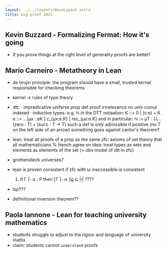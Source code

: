 ```yaml
---
layout: ../../layouts/BaseLayout.astro
title: big proof 2025
---
```


## Kevin Buzzard - Formalizing Fermat: How it's going

- if you prove things at the right level of generality proofs are better!

## Mario Carneiro - Metatheory in Lean

- de brujin principle: the program should have a small, trusted kernel responsible for checking theorems
- kernel -> rules of type theory
- dtt:
    · impredicative uniferse prop
        def proof irrrelevance
        no univ cumul
        indexed
    · inductive types: e.g. ℕ
        in the DTT notaation: K ::= 0 | (c:e) + K
                                e ::= ...|μx : eK | c_{μx:e.K} | rec_{μx:e.K}
            and in particular: ℕ := μT : U₁ . (zero : T) + (succ : T → T)
            such a def is only admissible if positive (no T on the left side of an arrow)
            something goes against cantor's theorem?

- lean: treat all proofs of a prop as the same
    zfc: axioms of set theory that all mathematicians % french agree on
    idea: treat types as sets and elements as elements of the set (= obv model of dtt in zfc)
- grothendieck universes?
- lean is proven consistent if zfc with ω inaccessible is consistent
    1. if Γ |- α : P then  ⟦Γ |- α ⟧g ⊆ |⬝|
    ????
- lsp???
- definitional inversion theorem??

## Paola Iannone - Lean for teaching university mathematics

- students struggle to adjust to the rigour and language of university maths
- claim: students cannot `understand` proofs
